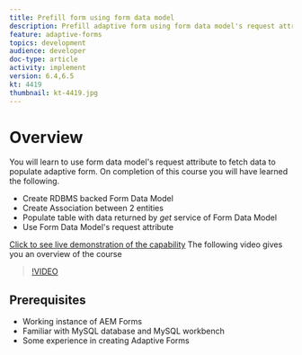 ```yaml
---
title: Prefill form using form data model
description: Prefill adaptive form using form data model's request attribute 
feature: adaptive-forms
topics: development
audience: developer
doc-type: article
activity: implement
version: 6.4,6.5
kt: 4419
thumbnail: kt-4419.jpg
---
```


# Overview

You will learn to use form data model's request attribute to fetch data to populate adaptive form.
 On completion of this course you will have learned the following.

* Create RDBMS backed Form Data Model
* Create Association between 2 entities
* Populate table with data returned by _get_ service of Form Data Model
* Use Form Data Model's request attribute


[Click to see live demonstration of the capability](https://forms.enablementadobe.com/content/dam/formsanddocuments/fdmwithrequestparameterinurl/jcr:content?wcmmode=disabled&empID=207)
The following video gives you an overview of the course
>[!VIDEO](https://video.tv.adobe.com/v/36387/quality=9)

## Prerequisites

* Working instance of AEM Forms
* Familiar with MySQL database and MySQL workbench
* Some experience in creating Adaptive Forms

